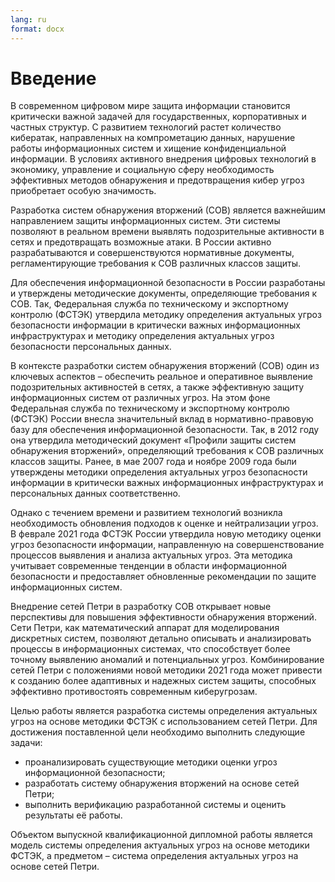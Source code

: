 ```yaml
---
lang: ru
format: docx
---
```


<!-- Разработка системы обнаружения вторжений на основе сетей Петри -->

<!-- Разработка программного обеспечения системы выявления актуальных угроз информационной безопасности организации на основе сценарного подхода -->

# Введение

В современном цифровом мире защита информации становится критически важной задачей для государственных, корпоративных и частных структур. С развитием технологий растет количество кибератак, направленных на компрометацию данных, нарушение работы информационных систем и хищение конфиденциальной информации. В условиях активного внедрения цифровых технологий в экономику, управление и социальную сферу необходимость эффективных методов обнаружения и предотвращения кибер угроз приобретает особую значимость.

Разработка систем обнаружения вторжений (СОВ) является важнейшим направлением защиты информационных систем. Эти системы позволяют в реальном времени выявлять подозрительные активности в сетях и предотвращать возможные атаки. В России активно разрабатываются и совершенствуются нормативные документы, регламентирующие требования к СОВ различных классов защиты.

Для обеспечения информационной безопасности в России разработаны и утверждены методические документы, определяющие требования к СОВ. Так, Федеральная служба по техническому и экспортному контролю (ФСТЭК) утвердила методику определения актуальных угроз безопасности информации в критически важных информационных инфраструктурах и методику определения актуальных угроз безопасности персональных данных.

В контексте разработки систем обнаружения вторжений (СОВ) один из ключевых аспектов – обеспечить реальное и оперативное выявление подозрительных активностей в сетях, а также эффективную защиту информационных систем от различных угроз. На этом фоне Федеральная служба по техническому и экспортному контролю (ФСТЭК) России внесла значительный вклад в нормативно-правовую базу для обеспечения информационной безопасности. Так, в 2012 году она утвердила методический документ «Профили защиты систем обнаружения вторжений», определяющий требования к СОВ различных классов защиты. Ранее, в мае 2007 года и ноябре 2009 года были утверждены методики определения актуальных угроз безопасности информации в критически важных информационных инфраструктурах и персональных данных соответственно.

Однако с течением времени и развитием технологий возникла необходимость обновления подходов к оценке и нейтрализации угроз. В феврале 2021 года ФСТЭК России утвердила новую методику оценки угроз безопасности информации, направленную на совершенствование процессов выявления и анализа актуальных угроз. Эта методика учитывает современные тенденции в области информационной безопасности и предоставляет обновленные рекомендации по защите информационных систем.

Внедрение сетей Петри в разработку СОВ открывает новые перспективы для повышения эффективности обнаружения вторжений. Сети Петри, как математический аппарат для моделирования дискретных систем, позволяют детально описывать и анализировать процессы в информационных системах, что способствует более точному выявлению аномалий и потенциальных угроз. Комбинирование сетей Петри с положениями новой методики 2021 года может привести к созданию более адаптивных и надежных систем защиты, способных эффективно противостоять современным киберугрозам.

Целью работы является разработка системы определения актуальных угроз на основе методики ФСТЭК с использованием сетей Петри. Для достижения поставленной цели необходимо выполнить следующие задачи:

- проанализировать существующие методики оценки угроз информационной безопасности;
- разработать систему обнаружения вторжений на основе сетей Петри;
- выполнить верификацию разработанной системы и оценить результаты её работы.

Объектом выпускной квалификационной дипломной работы является модель системы определения актуальных угроз на основе методики ФСТЭК, а предметом – система определения актуальных угроз на основе сетей Петри.
